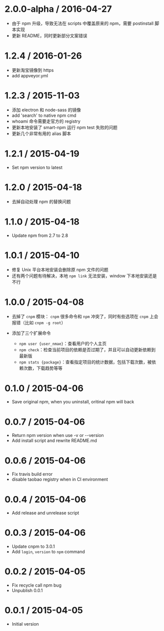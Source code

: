 
2.0.0-alpha / 2016-04-27
========================
  
 * 由于 npm 升级，导致无法在 scripts 中覆盖原来的 npm，需要 postinstall 脚本实现
 * 更新 README，同时更新部分文案错误


1.2.4 / 2016-01-26
==================

  * 更新淘宝镜像到 https
  * add appveyor.yml

1.2.3 / 2015-11-03
==================

  * 添加 electron 和 node-sass 的镜像
  * add 'search' to native npm cmd
  * whoami 命令需要走官方的 registry
  * 更新本地安装了 smart-npm 运行 npm test 失败的问题
  * 更新几个非常有用的 alias 脚本

1.2.1 / 2015-04-19
==================

  * Set npm version to latest

1.2.0 / 2015-04-18
==================

  * 去掉自动处理 npm 的替换问题

1.1.0 / 2015-04-18
==================

  * Update npm from 2.7 to 2.8

1.0.1 / 2015-04-10
==================

 * 修复 Unix 平台本地安装会删除原 npm 文件的问题
 * 还有两个问题有待解决，本地 `npm link` 无法安装，window 下本地安装还是不行 


1.0.0 / 2015-04-08
==================

  * 去掉了 `cnpm` 模块： `cnpm` 很多命令和 `npm` 冲突了，同时有些选项在 `cnpm` 上会报错（比如 `cnpm -g root`）
  * 添加了三个扩展命令
    
    - `npm user {user_nmae}`：查看用户的个人主页
    - `npm check`：检查当前项目的依赖是否过期了，并且可以自动更新依赖到最新版
    - `npm stats {package}`：查看指定项目的统计数据，包括下载次数，被依赖次数，下载趋势等等    



0.1.0 / 2015-04-06
==================

  * Save original npm, when you uninstall, oritinal npm will back


0.0.7 / 2015-04-06
==================

  * Return npm version when use -v or --version
  * Add install script and rewrite README.md


0.0.6 / 2015-04-06
==================

  * Fix travis build error
  * disable taobao registry when in CI environment


0.0.4 / 2015-04-06
==================

  * Add release and unrelease script


0.0.3 / 2015-04-06
==================

  * Update cnpm to 3.0.1
  * Add `login`, `version` to `npm` command


0.0.2 / 2015-04-05
==================

  * Fix recycle call npm bug
  * Unpublish 0.0.1

0.0.1 / 2015-04-05
==================

  *  Initial version

